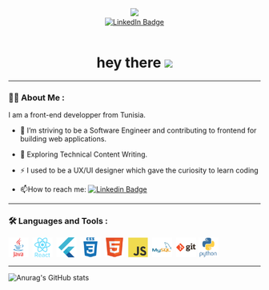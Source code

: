 <div id="header" align="center">
  <img src="https://media.giphy.com/media/ZVik7pBtu9dNS/giphy.gif" width="300"/>
  <div id="badges">
  <a href="https://www.linkedin.com/in/souilem-ramy-b35a1a226/">
    <img src="https://img.shields.io/badge/LinkedIn-blue?style=for-the-badge&logo=linkedin&logoColor=white" alt="LinkedIn Badge"/>
  </a>
  </div>
  <img src="https://komarev.com/ghpvc/?username=RamySouilem&style=flat-square&color=blue" alt=""/>
<h1>
  hey there
  <img src="https://media.giphy.com/media/hvRJCLFzcasrR4ia7z/giphy.gif" width="30"/>
</h1>
</div>

---

### :man_technologist: About Me :
I am a front-end developper from Tunisia.

- :telescope: I’m striving to be a Software Engineer and contributing to frontend for building web applications.

- :seedling: Exploring Technical Content Writing.

- :zap: I used to be a UX/UI designer which gave the curiosity to learn coding 

- :mailbox:How to reach me: [![Linkedin Badge](https://img.shields.io/badge/-RamySouilem-blue?style=flat&logo=Linkedin&logoColor=white)](https://www.linkedin.com/in/souilem-ramy-b35a1a226/)
- ---

### :hammer_and_wrench: Languages and Tools :
<div>
  <img src="https://github.com/devicons/devicon/blob/master/icons/java/java-original-wordmark.svg" title="Java" alt="Java" width="40" height="40"/>&nbsp;
  <img src="https://github.com/devicons/devicon/blob/master/icons/react/react-original-wordmark.svg" title="React" alt="React" width="40" height="40"/>&nbsp;
  <img src="https://github.com/devicons/devicon/blob/master/icons/flutter/flutter-original.svg" title="Flutter" alt="Flutter" width="40" height="40"/>&nbsp;
  <img src="https://github.com/devicons/devicon/blob/master/icons/css3/css3-plain-wordmark.svg"  title="CSS3" alt="CSS" width="40" height="40"/>&nbsp;
  <img src="https://github.com/devicons/devicon/blob/master/icons/html5/html5-original.svg" title="HTML5" alt="HTML" width="40" height="40"/>&nbsp;
  <img src="https://github.com/devicons/devicon/blob/master/icons/javascript/javascript-original.svg" title="JavaScript" alt="JavaScript" width="40" height="40"/>&nbsp;
  <img src="https://github.com/devicons/devicon/blob/master/icons/mysql/mysql-original-wordmark.svg" title="MySQL"  alt="MySQL" width="40" height="40"/>&nbsp;
  <img src="https://github.com/devicons/devicon/blob/master/icons/git/git-original-wordmark.svg" title="Git" **alt="Git" width="40" height="40"/>
  <img src="https://github.com/devicons/devicon/blob/master/icons/python/python-original-wordmark.svg" title="Git" **alt="Git" width="40" height="40"/>
</div>

---
![Anurag's GitHub stats](https://github-readme-stats.vercel.app/api?username=RamySouilem&theme=merko&show_icons=true)

